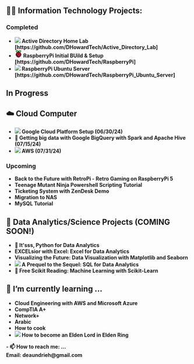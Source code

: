 <h2>👨‍💻 Information Technology Projects:</h2>

<h3> Completed</h3>
<ul>
  <li><b><img height="20" src="https://user-images.githubusercontent.com/25181517/186884150-05e9ff6d-340e-4802-9533-2c3f02363ee3.png"> Active Directory Home Lab [https://github.com/DHowardTech/Active_Directory_Lab] </b></li>
  <li><b><img height="20" src="https://github.com/iiiypuk/rpi-icon/blob/master/128.png"> RaspberryPi Initial BUild & Setup [https://github.com/DHowardTech/RaspberryPi] </b></li>
  <li><b> <img height="20" src="https://user-images.githubusercontent.com/25181517/186884153-99edc188-e4aa-4c84-91b0-e2df260ebc33.png"> RaspberryPi Ubuntu Server [https://github.com/DHowardTech/RaspberryPi_Ubuntu_Server]</b></li>
</ul>

<h2> In Progress </h2>
<h2> ☁️ Cloud Computer </h2>
<ul>
  <li><b>  <img height="20" src="https://user-images.githubusercontent.com/25181517/183911547-990692bc-8411-4878-99a0-43506cdb69cf.png"> Google Cloud Platform Setup (06/30/24) </b></li>
  <li><b>🧊 Getting big data with Google BigQuery with Spark and Apache Hive (07/15/24) </b></li>
  <li><b><img height="20" src="https://user-images.githubusercontent.com/25181517/183896132-54262f2e-6d98-41e3-8888-e40ab5a17326.png"> AWS (07/31/24)</b></li>
</ul>

<h3> Upcoming </h3>
<ul>
  <li><b> Back to the Future with RetroPi - Retro Gaming on RaspberryPi 5 </b></li>
  <li><b> Teenage Mutant Ninja Powershell Scripting Tutorial </b></li>
  <li><b> Ticketing System with ZenDesk Demo </b></li>
   <li><b>Migration to NAS</b></li>
  <li><b>MySQL Tutorial </b></li>
</ul>

<h2> 🔬 Data Analytics/Science Projects (COMING SOON!) </h2>
<ul>
  <li><b> 🐍 It'sss, Python for Data Analytics </b></li>
  <li><b>EXCELsior with Excel: Excel for Data Analytics</b></li>
  <li><b>Visualizing the Future: Data Visualization with Matplotlib and Seaborn </b></li>
  <li><b><img height="30" src="https://user-images.githubusercontent.com/25181517/183896128-ec99105a-ec1a-4d85-b08b-1aa1620b2046.png"> A Prequel to the Sequel: SQL for Data Analytics </b></li>
  <li><b>🤖 Free Scikit Reading: Machine Learning with Scikit-Learn</b></li>
</ul>

 <h2>🌱 I’m currently learning ...</h2>
  <ul>
    <li><b>Cloud Engineering with AWS and Microsoft Azure</b></li>
    <li><b>CompTIA A+</b></li>
    <li><b>Network+</b></li>
    <li><b> Arabic </b></li>
    <li><b> How to cook </b></li>
    <li><b> <img height="20" src="https://cdn2.steamgriddb.com/icon/7316e11fe78963395fbab4a85d0b8f85/32/256x256.png"> How to become an Elden Lord in Elden Ring </b></li>
 </ul>










<!-- **dhowardtech/dhowardtech** is a ✨ _special_ ✨ repository because its `README.md` (this file) appears on your GitHub profile.

Here are some ideas to get you started:
-
- 👯 I’m looking to collaborate on ...
- 🤔 I’m looking for help with ...
- 💬 Ask me about ...

- 😄 Pronouns: ...
- ⚡ Fun fact: ...
--><b>- 📫 How to reach me: ...</b>
</br>
<b> Email: deaundrieh@gmail.com

